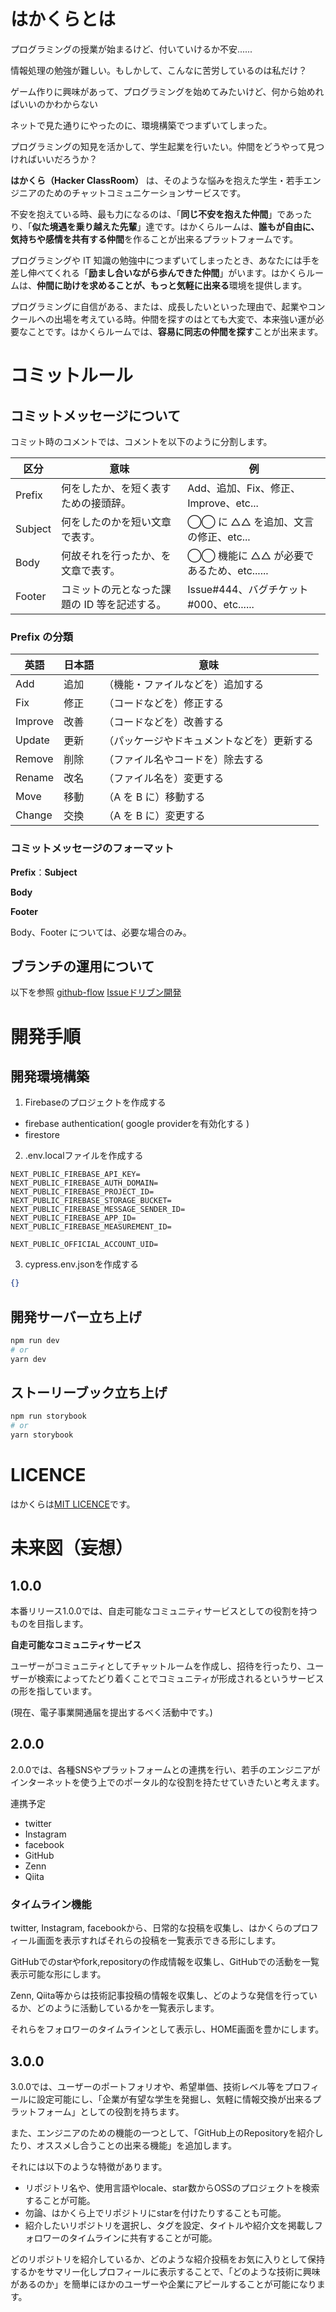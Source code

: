 # はかくらとは

プログラミングの授業が始まるけど、付いていけるか不安......

情報処理の勉強が難しい。もしかして、こんなに苦労しているのは私だけ？

ゲーム作りに興味があって、プログラミングを始めてみたいけど、何から始めればいいのかわからない

ネットで見た通りにやったのに、環境構築でつまずいてしまった。

プログラミングの知見を活かして、学生起業を行いたい。仲間をどうやって見つければいいだろうか？

**はかくら（Hacker ClassRoom）** は、そのような悩みを抱えた学生・若手エンジニアのためのチャットコミュニケーションサービスです。

不安を抱えている時、最も力になるのは、「**同じ不安を抱えた仲間**」であったり、「**似た境遇を乗り越えた先輩**」達です。はかくらルームは、**誰もが自由に、気持ちや感情を共有する仲間**を作ることが出来るプラットフォームです。

プログラミングや IT 知識の勉強中につまずいてしまったとき、あなたには手を差し伸べてくれる「**励まし合いながら歩んできた仲間**」がいます。はかくらルームは、**仲間に助けを求めることが、もっと気軽に出来る**環境を提供します。

プログラミングに自信がある、または、成長したいといった理由で、起業やコンクールへの出場を考えている時。仲間を探すのはとても大変で、本来強い運が必要なことです。はかくらルームでは、**容易に同志の仲間を探す**ことが出来ます。

# コミットルール

## コミットメッセージについて

コミット時のコメントでは、コメントを以下のように分割します。

| 区分    | 意味                                         | 例                                       |
| ------- | -------------------------------------------- | ---------------------------------------- |
| Prefix  | 何をしたか、を短く表すための接頭辞。         | Add、追加、Fix、修正、Improve、etc...    |
| Subject | 何をしたのかを短い文章で表す。               | ◯◯ に △△ を追加、文言の修正、etc...      |
| Body    | 何故それを行ったか、を文章で表す。           | ◯◯ 機能に △△ が必要であるため、etc...... |
| Footer  | コミットの元となった課題の ID 等を記述する。 | Issue#444、バグチケット#000、etc......   |

### Prefix の分類

| 英語    | 日本語 | 意味                                       |
| ------- | ------ | ------------------------------------------ |
| Add     | 追加   | （機能・ファイルなどを）追加する           |
| Fix     | 修正   | （コードなどを）修正する                   |
| Improve | 改善   | （コードなどを）改善する                   |
| Update  | 更新   | （パッケージやドキュメントなどを）更新する |
| Remove  | 削除   | （ファイル名やコードを）除去する           |
| Rename  | 改名   | （ファイル名を）変更する                   |
| Move    | 移動   | （A を B に）移動する                      |
| Change  | 交換   | （A を B に）変更する                      |

### コミットメッセージのフォーマット

**Prefix**：**Subject**

**Body**

**Footer**

Body、Footer については、必要な場合のみ。

## ブランチの運用について

以下を参照
[github-flow](https://tracpath.com/bootcamp/learning_git_github_flow.html)
[Issueドリブン開発](https://gist.github.com/Enchan1207/0ea2c7a7d6a3c16aea5683435d1972f8)

# 開発手順

## 開発環境構築

1. Firebaseのプロジェクトを作成する
  - firebase authentication( google providerを有効化する )
  - firestore
2. .env.localファイルを作成する
  ```.env
  NEXT_PUBLIC_FIREBASE_API_KEY=
  NEXT_PUBLIC_FIREBASE_AUTH_DOMAIN=
  NEXT_PUBLIC_FIREBASE_PROJECT_ID=
  NEXT_PUBLIC_FIREBASE_STORAGE_BUCKET=
  NEXT_PUBLIC_FIREBASE_MESSAGE_SENDER_ID=
  NEXT_PUBLIC_FIREBASE_APP_ID=
  NEXT_PUBLIC_FIREBASE_MEASUREMENT_ID=
  
  NEXT_PUBLIC_OFFICIAL_ACCOUNT_UID=
  ```
3. cypress.env.jsonを作成する
  ```json
  {}
  ```

## 開発サーバー立ち上げ

```bash
npm run dev
# or
yarn dev
```

## ストーリーブック立ち上げ

```bash
npm run storybook
# or
yarn storybook
```

# LICENCE
はかくらは[MIT LICENCE](https://github.com/FAL-coffee/hacker-class-room/blob/main/LICENSE)です。

# 未来図（妄想）
## 1.0.0
本番リリース1.0.0では、自走可能なコミュニティサービスとしての役割を持つものを目指します。

**自走可能なコミュニティサービス**

  ユーザーがコミュニティとしてチャットルームを作成し、招待を行ったり、ユーザーが検索によってたどり着くことでコミュニティが形成されるというサービスの形を指しています。

(現在、電子事業開通届を提出するべく活動中です。)

## 2.0.0
2.0.0では、各種SNSやプラットフォームとの連携を行い、若手のエンジニアがインターネットを使う上でのポータル的な役割を持たせていきたいと考えます。

連携予定
- twitter
- Instagram
- facebook
- GitHub
- Zenn
- Qiita

### タイムライン機能
twitter, Instagram, facebookから、日常的な投稿を収集し、はかくらのプロフィール画面を表示すればそれらの投稿を一覧表示できる形にします。

GitHubでのstarやfork,repositoryの作成情報を収集し、GitHubでの活動を一覧表示可能な形にします。

Zenn, Qiita等からは技術記事投稿の情報を収集し、どのような発信を行っているか、どのように活動しているかを一覧表示します。

それらをフォロワーのタイムラインとして表示し、HOME画面を豊かにします。

## 3.0.0
3.0.0では、ユーザーのポートフォリオや、希望単価、技術レベル等をプロフィールに設定可能にし、「企業が有望な学生を発掘し、気軽に情報交換が出来るプラットフォーム」としての役割を持ちます。

また、エンジニアのための機能の一つとして、「GitHub上のRepositoryを紹介したり、オススメし合うことの出来る機能」を追加します。

それには以下のような特徴があります。
- リポジトリ名や、使用言語やlocale、star数からOSSのプロジェクトを検索することが可能。
- 勿論、はかくら上でリポジトリにstarを付けたりすることも可能。
- 紹介したいリポジトリを選択し、タグを設定、タイトルや紹介文を掲載しフォロワーのタイムラインに共有することが可能。

どのリポジトリを紹介しているか、どのような紹介投稿をお気に入りとして保持するかをサマリー化しプロフィールに表示することで、「どのような技術に興味があるのか」を簡単にほかのユーザーや企業にアピールすることが可能になります。
